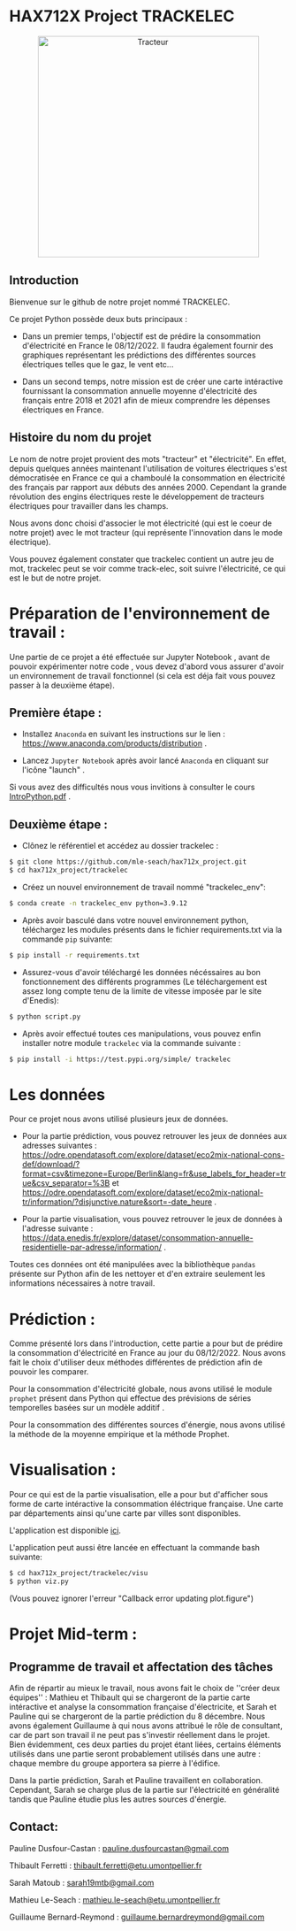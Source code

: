 # HAX712X Project TRACKELEC

<p align="center">
  <img src="https://github.com/mle-seach/hax712x_project/blob/master/data/tracteur_electrique.jpg" width=400 title="Tracteur">
</p>

## Introduction

Bienvenue sur le github de notre projet nommé TRACKELEC.

Ce projet Python possède deux buts principaux :

- Dans un premier temps, l'objectif est de prédire la consommation d'électricité
en France le 08/12/2022. Il faudra également fournir des graphiques
représentant les prédictions des différentes sources électriques telles que le
gaz, le vent etc...

- Dans un second temps, notre mission est de créer une carte intéractive
fournissant la consommation annuelle moyenne d'électricité des français entre
2018 et 2021 afin de mieux comprendre les dépenses électriques en France.

## Histoire du nom du projet

Le nom de notre projet provient des mots "tracteur" et "électricité".
En effet, depuis quelques années maintenant l'utilisation de voitures
électriques s'est démocratisée en France ce qui a chamboulé la consommation en
électricité des français par rapport aux débuts des années 2000. Cependant la
grande révolution des engins électriques reste le développement de tracteurs
électriques pour travailler dans les champs.

Nous avons donc choisi d'associer le mot électricité (qui est le coeur de notre
projet) avec le mot tracteur (qui représente l'innovation dans le mode
électrique).

Vous pouvez également constater que trackelec contient un autre jeu de mot,
trackelec peut se voir comme track-elec, soit suivre l'électricité, ce qui est
le but de notre projet.

# Préparation de l'environnement de travail :

Une partie de ce projet a été effectuée sur Jupyter Notebook , avant de pouvoir
expérimenter notre code , vous devez d'abord vous assurer d'avoir un
environnement de travail fonctionnel (si cela est déja fait vous pouvez passer
à la deuxième étape).

## Première étape :

- Installez `Anaconda` en suivant les instructions sur le
  lien : <https://www.anaconda.com/products/distribution> .

- Lancez `Jupyter Notebook` après avoir lancé `Anaconda` en cliquant sur
  l'icône "launch" .

Si vous avez des difficultés nous vous invitions à consulter le
cours [IntroPython.pdf](http://josephsalmon.eu/enseignement/Montpellier/HLMA310/IntroPython.pdf)
.

## Deuxième étape :

- Clônez le référentiel et accédez au dossier trackelec :

```bash 
$ git clone https://github.com/mle-seach/hax712x_project.git 
$ cd hax712x_project/trackelec
```

- Créez un nouvel environnement de travail nommé "trackelec_env":

```bash
$ conda create -n trackelec_env python=3.9.12
```

- Après avoir basculé dans votre nouvel environnement python, téléchargez les
  modules présents dans le fichier requirements.txt via la commande `pip`
  suivante:

```bash
$ pip install -r requirements.txt 
``` 

- Assurez-vous d'avoir téléchargé les données nécéssaires au bon fonctionnement des différents programmes (Le téléchargement est assez long compte tenu de la limite de vitesse imposée par le site d'Enedis):

```bash
$ python script.py
``` 

- Après avoir effectué toutes ces manipulations, vous pouvez enfin installer
  notre module `trackelec` via la commande suivante :

```bash
$ pip install -i https://test.pypi.org/simple/ trackelec
``` 

# Les données

Pour ce projet nous avons utilisé plusieurs jeux de données.

- Pour la partie prédiction, vous pouvez retrouver les jeux de données aux
  adresses
  suivantes : https://odre.opendatasoft.com/explore/dataset/eco2mix-national-cons-def/download/?format=csv&timezone=Europe/Berlin&lang=fr&use_labels_for_header=true&csv_separator=%3B
  et  https://odre.opendatasoft.com/explore/dataset/eco2mix-national-tr/information/?disjunctive.nature&sort=-date_heure
  .

- Pour la partie visualisation, vous pouvez retrouver le jeux de données à
  l'adresse
  suivante :  https://data.enedis.fr/explore/dataset/consommation-annuelle-residentielle-par-adresse/information/
  .

Toutes ces données ont été manipulées avec la bibliothèque ```pandas```
présente sur Python afin de les nettoyer et d'en extraire seulement les
informations nécessaires à notre travail.

# Prédiction :

Comme présenté lors dans l'introduction, cette partie a pour but de prédire la
consommation d'électricité en France au jour du 08/12/2022.
Nous avons fait le choix d'utiliser deux méthodes différentes de prédiction
afin de pouvoir les comparer.

Pour la consommation d'électricité globale, nous avons utilisé le
module ```prophet``` présent dans Python qui effectue des prévisions de séries
temporelles basées sur un modèle additif .

Pour la consommation des différentes sources d'énergie, nous avons utilisé la
méthode de la moyenne empirique et la méthode Prophet.

# Visualisation :

Pour ce qui est de la partie visualisation, elle a pour but d'afficher sous
forme de carte intéractive la consommation éléctrique française.
Une carte par départements ainsi qu'une carte par villes sont disponibles.

L'application est disponible [ici](http:/thibaultf02.pythonanywhere.com/).

L'application peut aussi être lancée en effectuant la commande bash suivante:

```bash
$ cd hax712x_project/trackelec/visu
$ python viz.py
``` 
(Vous pouvez ignorer l'erreur "Callback error updating plot.figure")

# Projet Mid-term :

## Programme de travail et affectation des tâches

Afin de répartir au mieux le travail, nous avons fait le choix de ''créer deux
équipes'' : Mathieu et Thibault qui se chargeront de la partie carte
intéractive et analyse la consommation française d'électricite, et Sarah et
Pauline qui se chargeront de la partie prédiction du 8 décembre.
Nous avons également Guillaume à qui nous avons attribué le rôle de consultant,
car de part son travail il ne peut pas s'investir réellement dans le projet.
Bien évidemment, ces deux parties du projet étant liées, certains éléments
utilisés dans une partie seront probablement utilisés dans une autre : chaque
membre du groupe apportera sa pierre à l'édifice.

Dans la partie prédiction, Sarah et Pauline travaillent en collaboration.
Cependant, Sarah se charge plus de la partie sur l'électricité en généralité tandis que
Pauline étudie plus les autres sources d'énergie.

## Contact:

Pauline Dusfour-Castan : pauline.dusfourcastan@gmail.com

Thibault Ferretti : thibault.ferretti@etu.umontpellier.fr

Sarah Matoub : sarah19mtb@gmail.com

Mathieu Le-Seach : mathieu.le-seach@etu.umontpellier.fr

Guillaume Bernard-Reymond : guillaume.bernardreymond@gmail.com
